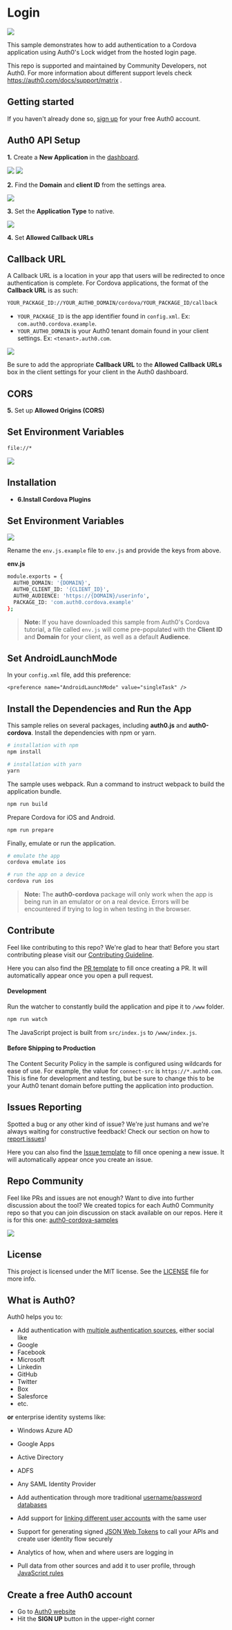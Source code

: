 # Login
<img src="https://img.shields.io/badge/community-driven-brightgreen.svg"/> <br>

This sample demonstrates how to add authentication to a Cordova application using Auth0's Lock widget from the hosted login page.

This repo is supported and maintained by Community Developers, not Auth0. For more information about different support levels check https://auth0.com/docs/support/matrix .

## Getting started

If you haven't already done so, [sign up](https://auth0.com/signup) for your free Auth0 account.


## Auth0 API Setup

**1.** Create a **New Application** in the [dashboard](https://manage.auth0.com). 

<img src="../images/Dashboard.png">

<img src="../images/CreateApp.png">

**2.** Find the **Domain** and **client ID** from the settings area.

<img src="../images/AppSettings.png">

**3.** Set the **Application Type** to native.

<img src="../images/AppTypeNative.png">

**4.** Set **Allowed Callback URLs**

## Callback URL

A Callback URL is a location in your app that users will be redirected to once authentication is complete. For Cordova applications, the format of the **Callback URL** is as such:

```bash
YOUR_PACKAGE_ID://YOUR_AUTH0_DOMAIN/cordova/YOUR_PACKAGE_ID/callback
```
* `YOUR_PACKAGE_ID` is the app identifier found in `config.xml`. Ex: `com.auth0.cordova.example`.
* `YOUR_AUTH0_DOMAIN` is your Auth0 tenant domain found in your client settings. Ex: `<tenant>.auth0.com`.

<img src="../images/AllowedCallbackURL.png">

Be sure to add the appropriate **Callback URL** to the **Allowed Callback URLs** box in the client settings for your client in the Auth0 dashboard.

## CORS

**5.** Set up **Allowed Origins (CORS)** 

## Set Environment Variables

```bash
file://*
```


<img src="../images/AllowedOrigin.png">

## Installation

* **6.Install Cordova Plugins**

## Set Environment Variables

<img src="../images/EnvSettings.png">

Rename the `env.js.example` file to `env.js` and provide the keys from above.

**env.js**
```bash
module.exports = {
  AUTH0_DOMAIN: '{DOMAIN}',
  AUTH0_CLIENT_ID: '{CLIENT_ID}',
  AUTH0_AUDIENCE: 'https://{DOMAIN}/userinfo',
  PACKAGE_ID: 'com.auth0.cordova.example'
};
```

> **Note:** If you have downloaded this sample from Auth0's Cordova tutorial, a file called `env.js` will come pre-populated with the **Client ID** and **Domain** for your client, as well as a default **Audience**.

## Set AndroidLaunchMode 

In your `config.xml` file, add this preference:
```
<preference name="AndroidLaunchMode" value="singleTask" />
```

## Install the Dependencies and Run the App

This sample relies on several packages, including **auth0.js** and **auth0-cordova**. Install the dependencies with npm or yarn.

```bash
# installation with npm
npm install

# installation with yarn
yarn
```

The sample uses webpack. Run a command to instruct webpack to build the application bundle.

```bash
npm run build
```

Prepare Cordova for iOS and Android.

```bash
npm run prepare
```

Finally, emulate or run the application.

```bash
# emulate the app
cordova emulate ios

# run the app on a device
cordova run ios
```

> **Note:** The **auth0-cordova** package will only work when the app is being run in an emulator or on a real device. Errors will be encountered if trying to log in when testing in the browser.

## Contribute

Feel like contributing to this repo? We're glad to hear that! Before you start contributing please visit our [Contributing Guideline](https://github.com/auth0-community/getting-started/blob/master/CONTRIBUTION.md).

Here you can also find the [PR template](https://github.com/auth0-community/auth0-cordova-samples/blob/master/PULL_REQUEST_TEMPLATE.md) to fill once creating a PR. It will automatically appear once you open a pull request.

#### Development

Run the watcher to constantly build the application and pipe it to `/www` folder.

```bash
npm run watch
```

The JavaScript project is built from `src/index.js` to `/www/index.js`.

#### Before Shipping to Production

The Content Security Policy in the sample is configured using wildcards for ease of use. For example, the value for `connect-src` is `https://*.auth0.com`. This is fine for development and testing, but be sure to change this to be your Auth0 tenant domain before putting the application into production. 

## Issues Reporting

Spotted a bug or any other kind of issue? We're just humans and we're always waiting for constructive feedback! Check our section on how to [report issues](https://github.com/auth0-community/getting-started/blob/master/CONTRIBUTION.md#issues)!

Here you can also find the [Issue template](https://github.com/auth0-community/auth0-cordova-samples/blob/master/ISSUE_TEMPLATE.md) to fill once opening a new issue. It will automatically appear once you create an issue.

## Repo Community

Feel like PRs and issues are not enough? Want to dive into further discussion about the tool? We created topics for each Auth0 Community repo so that you can join discussion on stack available on our repos. Here it is for this one: [auth0-cordova-samples](https://community.auth0.com/t/auth0-community-oss-auth0-cordova-samples/15989)

<a href="https://community.auth0.com/">
<img src="/Assets/join_auth0_community_badge.png"/>
</a>

## License

This project is licensed under the MIT license. See the [LICENSE](https://github.com/auth0-community/auth0-cordova-samples/blob/master/LICENSE) file for more info.

## What is Auth0?

Auth0 helps you to:

* Add authentication with [multiple authentication sources](https://docs.auth0.com/identityproviders), either social like
* Google
* Facebook
* Microsoft
* Linkedin
* GitHub
* Twitter
* Box
* Salesforce
* etc.

**or** enterprise identity systems like:
* Windows Azure AD
* Google Apps
* Active Directory
* ADFS
* Any SAML Identity Provider

* Add authentication through more traditional [username/password databases](https://docs.auth0.com/mysql-connection-tutorial)
* Add support for [linking different user accounts](https://docs.auth0.com/link-accounts) with the same user
* Support for generating signed [JSON Web Tokens](https://docs.auth0.com/jwt) to call your APIs and create user identity flow securely
* Analytics of how, when and where users are logging in
* Pull data from other sources and add it to user profile, through [JavaScript rules](https://docs.auth0.com/rules)

## Create a free Auth0 account

* Go to [Auth0 website](https://auth0.com/signup)
* Hit the **SIGN UP** button in the upper-right corner
